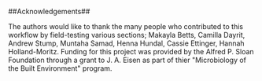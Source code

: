 ##Acknowledgements##

The authors would like to thank the many people who contributed to this workflow by field-testing various sections;  Makayla Betts, Camilla Dayrit, Andrew Stump, Muntaha Samad, Henna Hundal, Cassie Ettinger, Hannah Holland-Moritz.  Funding for this project was provided by the Alfred P. Sloan Foundation through a grant to J. A. Eisen as part of thier "Microbiology of the Built Environment" program.